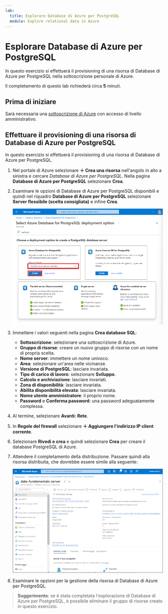 ```yaml
---
lab:
  title: Esplorare Database di Azure per PostgreSQL
  module: Explore relational data in Azure
---
```


# Esplorare Database di Azure per PostgreSQL

In questo esercizio si effettuerà il provisioning di una risorsa di Database di Azure per PostgreSQL nella sottoscrizione personale di Azure.

Il completamento di questo lab richiederà circa **5** minuti.

## Prima di iniziare

Sarà necessaria una [sottoscrizione di Azure](https://azure.microsoft.com/free) con accesso di livello amministrativo.

## Effettuare il provisioning di una risorsa di Database di Azure per PostgreSQL

In questo esercizio si effettuerà il provisioning di una risorsa di Database di Azure per PostgreSQL.

1. Nel portale di Azure selezionare **&#65291; Crea una risorsa** nell'angolo in alto a sinistra e cercare *Database di Azure per PostgreSQL*. Nella pagina **Database di Azure per PostgreSQL** selezionare **Crea**.

1. Esaminare le opzioni di Database di Azure per PostgreSQL disponibili e quindi nel riquadro **Database di Azure per PostgreSQL** selezionare **Server flessibile (scelta consigliata)** e infine **Crea**.

    ![Screenshot delle opzioni di distribuzione di Database di Azure per PostgreSQL](images/postgresql-options.png)

1. Immettere i valori seguenti nella pagina **Crea database SQL**:
    - **Sottoscrizione**: selezionare una sottoscrizione di Azure.
    - **Gruppo di risorse**: creare un nuovo gruppo di risorse con un nome di propria scelta.
    - **Nome server**: immettere un nome univoco.
    - **Area**: selezionare un'area nelle vicinanze.
    - **Versione di PostgreSQL**: lasciare invariata.
    - **Tipo di carico di lavoro**: selezionare **Sviluppo**.
    - **Calcolo e archiviazione**: lasciare invariati.
    - **Zona di disponibilità**: lasciare invariata.
    - **Abilita disponibilità elevata**: lasciare invariata.
    - **Nome utente amministratore**: il proprio nome.
    - **Password** e **Conferma password**: una password adeguatamente complessa.

1. Al termine, selezionare **Avanti: Rete**.

1. In **Regole del firewall** selezionare **&#65291; Aggiungere l'indirizzo IP client corrente**.

1. Selezionare **Rivedi e crea** e quindi selezionare **Crea** per creare il database PostgreSQL di Azure.

1. Attendere il completamento della distribuzione. Passare quindi alla risorsa distribuita, che dovrebbe essere simile alla seguente:

    ![Screenshot del portale di Azure che mostra la pagina Database di Azure per PostgreSQL.](images/postgresql-portal.png)

1. Esaminare le opzioni per la gestione della risorsa di Database di Azure per PostgreSQL.

> **Suggerimento**: se è stata completata l'esplorazione di Database di Azure per PostgreSQL, è possibile eliminare il gruppo di risorse creato in questo esercizio.
